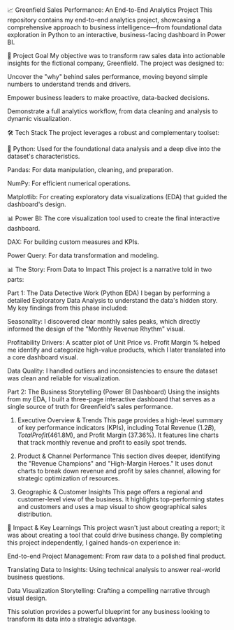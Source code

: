 📈 Greenfield Sales Performance: An End-to-End Analytics Project
This repository contains my end-to-end analytics project, showcasing a comprehensive approach to business intelligence—from foundational data exploration in Python to an interactive, business-facing dashboard in Power BI.

🎯 Project Goal
My objective was to transform raw sales data into actionable insights for the fictional company, Greenfield. The project was designed to:

Uncover the "why" behind sales performance, moving beyond simple numbers to understand trends and drivers.

Empower business leaders to make proactive, data-backed decisions.

Demonstrate a full analytics workflow, from data cleaning and analysis to dynamic visualization.

🛠 Tech Stack
The project leverages a robust and complementary toolset:

🐍 Python: Used for the foundational data analysis and a deep dive into the dataset's characteristics.

Pandas: For data manipulation, cleaning, and preparation.

NumPy: For efficient numerical operations.

Matplotlib: For creating exploratory data visualizations (EDA) that guided the dashboard's design.

📊 Power BI: The core visualization tool used to create the final interactive dashboard.

DAX: For building custom measures and KPIs.

Power Query: For data transformation and modeling.

📊 The Story: From Data to Impact
This project is a narrative told in two parts:

Part 1: The Data Detective Work (Python EDA)
I began by performing a detailed Exploratory Data Analysis to understand the data's hidden story. My key findings from this phase included:

Seasonality: I discovered clear monthly sales peaks, which directly informed the design of the "Monthly Revenue Rhythm" visual.

Profitability Drivers: A scatter plot of Unit Price vs. Profit Margin % helped me identify and categorize high-value products, which I later translated into a core dashboard visual.

Data Quality: I handled outliers and inconsistencies to ensure the dataset was clean and reliable for visualization.

Part 2: The Business Storytelling (Power BI Dashboard)
Using the insights from my EDA, I built a three-page interactive dashboard that serves as a single source of truth for Greenfield's sales performance.

1. Executive Overview & Trends
This page provides a high-level summary of key performance indicators (KPIs), including Total Revenue ($1.2B), Total Profit ($461.8M), and Profit Margin (37.36%). It features line charts that track monthly revenue and profit to easily spot trends.

2. Product & Channel Performance
This section dives deeper, identifying the "Revenue Champions" and "High-Margin Heroes." It uses donut charts to break down revenue and profit by sales channel, allowing for strategic optimization of resources.

3. Geographic & Customer Insights
This page offers a regional and customer-level view of the business. It highlights top-performing states and customers and uses a map visual to show geographical sales distribution.

🚀 Impact & Key Learnings
This project wasn't just about creating a report; it was about creating a tool that could drive business change. By completing this project independently, I gained hands-on experience in:

End-to-end Project Management: From raw data to a polished final product.

Translating Data to Insights: Using technical analysis to answer real-world business questions.

Data Visualization Storytelling: Crafting a compelling narrative through visual design.

This solution provides a powerful blueprint for any business looking to transform its data into a strategic advantage.
